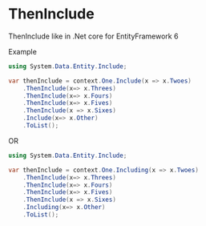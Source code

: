 # ThenInclude
ThenInclude like in .Net core for EntityFramework 6

Example
```csharp
using System.Data.Entity.Include;

var thenInclude = context.One.Include(x => x.Twoes)
    .ThenInclude(x=> x.Threes)
    .ThenInclude(x=> x.Fours)
    .ThenInclude(x=> x.Fives)
    .ThenInclude(x => x.Sixes)
    .Include(x=> x.Other)
    .ToList();
```

OR

```csharp
using System.Data.Entity.Include;

var thenInclude = context.One.Including(x => x.Twoes)
    .ThenInclude(x=> x.Threes)
    .ThenInclude(x=> x.Fours)
    .ThenInclude(x=> x.Fives)
    .ThenInclude(x => x.Sixes)
    .Including(x=> x.Other)
    .ToList();
```